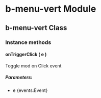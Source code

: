 # b-menu-vert Module

## b-menu-vert Class

### Instance methods

#### onTriggerClick ( e )

Toggle mod on Click event

##### Parameters:

* e {events:Event}

